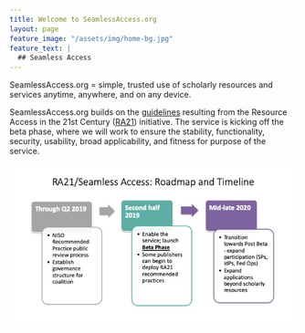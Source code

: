 ```yaml
---
title: Welcome to SeamlessAccess.org
layout: page
feature_image: "/assets/img/home-bg.jpg"
feature_text: |
  ## Seamless Access
---
```


SeamlessAccess.org = simple, trusted use of scholarly resources and services anytime, anywhere, and on any device.

SeamlessAccess.org builds on the [guidelines](https://www.niso.org/publications/rp-27-2019-ra21) resulting from the Resource Access in the 21st Century ([RA21](https://ra21.org)) initiative. The service is kicking off the beta phase, where we will work to ensure the stability, functionality, security, usability, broad applicability, and fitness for purpose of the service.


![Timeline for the rollout of SeamlessAccess.org](SA-timeline.jpg)
